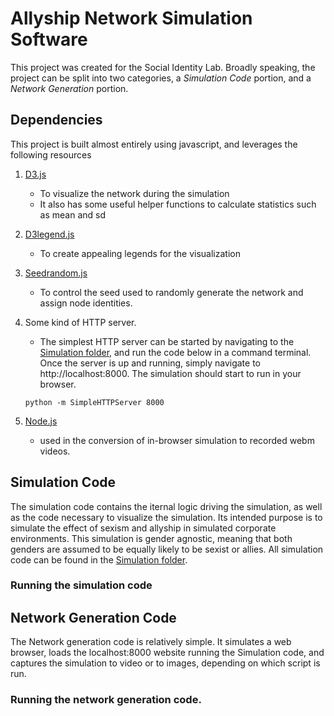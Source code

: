 # Allyship Network Simulation Software

This project was created for the Social Identity Lab. Broadly speaking, the project can be split into two categories, a *Simulation Code* portion, and a *Network Generation* portion. 

## Dependencies

This project is built almost entirely using javascript, and leverages the following resources

1. [D3.js](D3js.org)
   * To visualize the network during the simulation
   * It also has some useful helper functions to calculate statistics such as mean and sd
 
2. [D3legend.js](http://d3-legend.susielu.com/)
   * To create appealing legends for the visualization

3. [Seedrandom.js](https://github.com/davidbau/seedrandom)
   * To control the seed used to randomly generate the network and assign node identities.
   
4. Some kind of HTTP server. 
   * The simplest HTTP server can be started by navigating to the [Simulation folder](/Simulation), and run the code below in a command terminal. Once the server is up and running, simply navigate to http://localhost:8000. The simulation should start to run in your browser.
   ```
   python -m SimpleHTTPServer 8000
   ```
   
5. [Node.js](nodejs.org)
   * used in the conversion of in-browser simulation to recorded webm videos.


## Simulation Code

The simulation code contains the iternal logic driving the simulation, as well as the code necessary to visualize the simulation. Its intended purpose is to simulate the effect of sexism and allyship in simulated corporate environments. This simulation is gender agnostic, meaning that both genders are assumed to be equally likely to be sexist or allies. All simulation code can be found in the [Simulation folder](/Simulation).

### Running the simulation code

## Network Generation Code

The Network generation code is relatively simple. It simulates a web browser, loads the localhost:8000 website running the Simulation code, and captures the simulation to video or to images, depending on which script is run.

### Running the network generation code.
